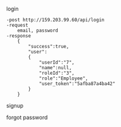 login

	-post http://159.203.99.60/api/login
	-request
		email, password
	-response
		{
			"success":true,
			"user":
			{
				"userId":"7",
				"name":null,
				"roleId":"3",
				"role":"Employee",
				"user_token":"5afba87a4ba42"
			}
		}


signup

forgot password
